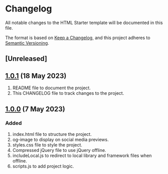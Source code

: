# Changelog

All notable changes to the HTML Starter template will be documented in this file.

The format is based on [Keep a Changelog](https://keepachangelog.com/en/1.0.0/), and this project adheres to [Semantic Versioning](https://semver.org/spec/v2.0.0.html).

## [Unreleased]

## [1.0.1] (18 May 2023)

1. README file to document the project.
1. This CHANGELOG file to track changes to the project.

## [1.0.0] (7 May 2023)

### Added

1. index.html file to structure the project.
1. og-image to display on social media previews.
1. styles.css file to style the project.
1. Compressed jQuery file to use jQuery offline.
1. includeLocal.js to redirect to local library and framework files when offline.
1. scripts.js to add project logic.

[1.0.1]: https://github.com/SherpadNdabambi/html-starter/releases/tag/v1.0.1
[1.0.0]: https://github.com/SherpadNdabambi/html-starter/releases/tag/v1.0.0
